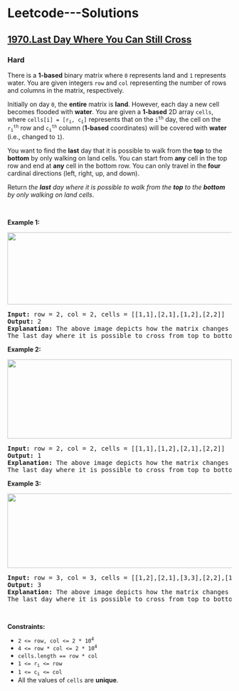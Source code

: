 # Leetcode---Solutions
<h2>
    <a href="https://leetcode.com/problems/last-day-where-you-can-still-cross/description/">
        1970.Last Day Where You Can Still Cross
    </a>
</h2>
<h3>
    Hard
</h3>
<p>There is a <strong>1-based</strong> binary matrix where <code>0</code> represents land and <code>1</code> represents water. You are given integers <code>row</code> and <code>col</code> representing the number of rows and columns in the matrix, respectively.</p>

<p>Initially on day <code>0</code>, the <strong>entire</strong> matrix is <strong>land</strong>. However, each day a new cell becomes flooded with <strong>water</strong>. You are given a <strong>1-based</strong> 2D array <code>cells</code>, where <code>cells[i] = [r<sub>i</sub>, c<sub>i</sub>]</code> represents that on the <code>i<sup>th</sup></code> day, the cell on the <code>r<sub>i</sub><sup>th</sup></code> row and <code>c<sub>i</sub><sup>th</sup></code> column (<strong>1-based</strong> coordinates) will be covered with <strong>water</strong> (i.e., changed to <code>1</code>).</p>

<p>You want to find the <strong>last</strong> day that it is possible to walk from the <strong>top</strong> to the <strong>bottom</strong> by only walking on land cells. You can start from <strong>any</strong> cell in the top row and end at <strong>any</strong> cell in the bottom row. You can only travel in the<strong> four</strong> cardinal directions (left, right, up, and down).</p>

<p>Return <em>the <strong>last</strong> day where it is possible to walk from the <strong>top</strong> to the <strong>bottom</strong> by only walking on land cells</em>.</p>

<p>&nbsp;</p>
<p><strong>Example 1:</strong></p>
<img alt="" src="https://assets.leetcode.com/uploads/2021/07/27/1.png" style="width: 624px; height: 162px;">
<pre><strong>Input:</strong> row = 2, col = 2, cells = [[1,1],[2,1],[1,2],[2,2]]
<strong>Output:</strong> 2
<strong>Explanation:</strong> The above image depicts how the matrix changes each day starting from day 0.
The last day where it is possible to cross from top to bottom is on day 2.
</pre>

<p><strong>Example 2:</strong></p>
<img alt="" src="https://assets.leetcode.com/uploads/2021/07/27/2.png" style="width: 504px; height: 178px;">
<pre><strong>Input:</strong> row = 2, col = 2, cells = [[1,1],[1,2],[2,1],[2,2]]
<strong>Output:</strong> 1
<strong>Explanation:</strong> The above image depicts how the matrix changes each day starting from day 0.
The last day where it is possible to cross from top to bottom is on day 1.
</pre>

<p><strong>Example 3:</strong></p>
<img alt="" src="https://assets.leetcode.com/uploads/2021/07/27/3.png" style="width: 666px; height: 167px;">
<pre><strong>Input:</strong> row = 3, col = 3, cells = [[1,2],[2,1],[3,3],[2,2],[1,1],[1,3],[2,3],[3,2],[3,1]]
<strong>Output:</strong> 3
<strong>Explanation:</strong> The above image depicts how the matrix changes each day starting from day 0.
The last day where it is possible to cross from top to bottom is on day 3.
</pre>

<p>&nbsp;</p>
<p><strong>Constraints:</strong></p>

<ul>
	<li><code>2 &lt;= row, col &lt;= 2 * 10<sup>4</sup></code></li>
	<li><code>4 &lt;= row * col &lt;= 2 * 10<sup>4</sup></code></li>
	<li><code>cells.length == row * col</code></li>
	<li><code>1 &lt;= r<sub>i</sub> &lt;= row</code></li>
	<li><code>1 &lt;= c<sub>i</sub> &lt;= col</code></li>
	<li>All the values of <code>cells</code> are <strong>unique</strong>.</li>
</ul>